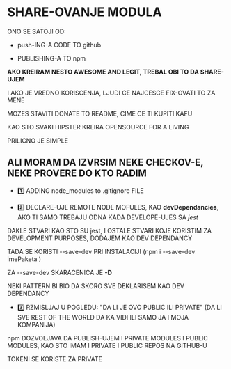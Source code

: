 # SHARE-OVANJE MODULA

ONO SE SATOJI OD:

- push-ING-A CODE TO github

- PUBLISHING-A TO npm

**AKO KREIRAM NESTO AWESOME AND LEGIT, TREBAL OBI TO DA SHARE-UJEM**

I AKO JE VREDNO KORISCENJA, LJUDI CE NAJCESCE FIX-OVATI TO ZA MENE

MOZES STAVITI DONATE TO README, CIME CE TI KUPITI KAFU

KAO STO SVAKI HIPSTER KREIRA OPENSOURCE FOR A LIVING

PRILICNO JE SIMPLE

## ALI MORAM DA IZVRSIM NEKE CHECKOV-E, NEKE PROVERE DO KTO RADIM

- :one: ADDING node_modules to .gitignore FILE

- :two: DECLARE-UJE REMOTE NODE MOFULES, KAO **devDependancies**, AKO TI SAMO TREBAJU ODNA KADA DEVELOPE-UJES SA *jest*

DAKLE STVARI KAO STO SU jest, I OSTALE STVARI KOJE KORISTIM ZA DEVELOPMENT PURPOSES, DODAJEM KAO DEV DEPENDANCY

TADA SE KORISTI --save-dev PRI INSTALACIJI (npm i --save-dev imePaketa )

ZA --save-dev SKARACENICA JE **-D**

NEKI PATTERN BI BIO DA SKORO SVE DEKLARISEM KAO DEV DEPENDANCY

- :three: RZMISLJAJ U POGLEDU: "DA LI JE OVO PUBLIC ILI PRIVATE" (DA LI SVE REST OF THE WORLD DA KA VIDI ILI SAMO JA I MOJA KOMPANIJA)

npm DOZVOLJAVA DA PUBLISH-UJEM I PRIVATE MODULES I PUBLIC MODULES, KAO STO IMAM I PRIVATE I PUBLIC REPOS NA GITHUB-U

TOKENI SE KORISTE ZA PRIVATE